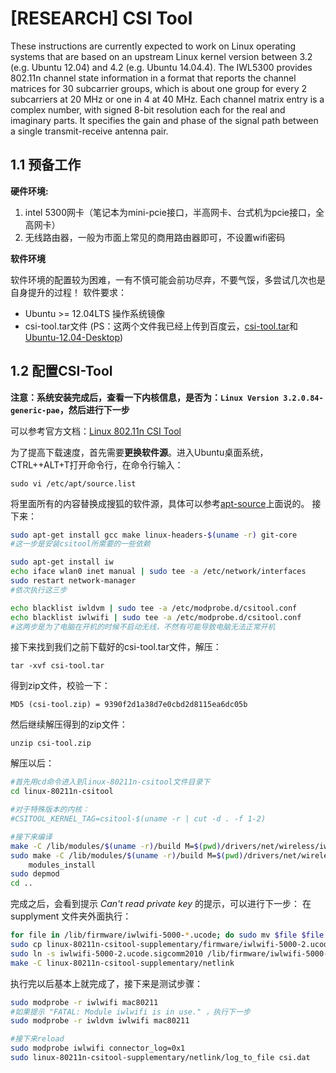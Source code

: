 # [RESEARCH] CSI Tool


These instructions are currently expected to work on Linux operating systems that are based on an upstream Linux kernel version between 3.2 (e.g. Ubuntu 12.04) and 4.2 (e.g. Ubuntu 14.04.4).
The IWL5300 provides 802.11n channel state information in a format that reports the channel matrices for 30 subcarrier groups, which is about one group for every 2 subcarriers at 20 MHz or one in 4 at 40 MHz. Each channel matrix entry is a complex number, with signed 8-bit resolution each for the real and imaginary parts. It specifies the gain and phase of the signal path between a single transmit-receive antenna pair.


## 1.1 预备工作

**硬件环境:**

1. intel 5300网卡（笔记本为mini-pcie接口，半高网卡、台式机为pcie接口，全高网卡）
2. 无线路由器，一般为市面上常见的商用路由器即可，不设置wifi密码

**软件环境**

软件环境的配置较为困难，一有不慎可能会前功尽弃，不要气馁，多尝试几次也是自身提升的过程！
软件要求：
 - Ubuntu >= 12.04LTS 操作系统镜像
 - csi-tool.tar文件
    (PS：这两个文件我已经上传到百度云，[csi-tool.tar](http://pan.baidu.com/s/1dEZ9zSt "csi-tool.tar")和[Ubuntu-12.04-Desktop](http://pan.baidu.com/s/1qY6wZN2 "Ubuntu-12.04-Desktop"))


## 1.2 配置CSI-Tool

**注意：系统安装完成后，查看一下内核信息，是否为：`Linux Version 3.2.0.84-generic-pae`，然后进行下一步**

可以参考官方文档：[Linux 802.11n CSI Tool](http://dhalperi.github.io/linux-80211n-csitool/installation.html "Linux 802.11n CSI Tool")

为了提高下载速度，首先需要**更换软件源**。进入Ubuntu桌面系统，CTRL++ALT+T打开命令行，在命令行输入：

`sudo vi /etc/apt/source.list`

将里面所有的内容替换成搜狐的软件源，具体可以参考[apt-source](https://www.weigao.cc/blog/2017/01/02/aptsource.html)上面说的。
接下来：
```bash
sudo apt-get install gcc make linux-headers-$(uname -r) git-core
#这一步是安装csitool所需要的一些依赖

sudo apt-get install iw
echo iface wlan0 inet manual | sudo tee -a /etc/network/interfaces
sudo restart network-manager
#依次执行这三步

echo blacklist iwldvm | sudo tee -a /etc/modprobe.d/csitool.conf
echo blacklist iwlwifi | sudo tee -a /etc/modprobe.d/csitool.conf
#这两步是为了电脑在开机的时候不启动无线，不然有可能导致电脑无法正常开机
```
接下来找到我们之前下载好的csi-tool.tar文件，解压：

`tar -xvf csi-tool.tar`

得到zip文件，校验一下：

`MD5 (csi-tool.zip) = 9390f2d1a38d7e0cbd2d8115ea6dc05b`

然后继续解压得到的zip文件：

`unzip csi-tool.zip`

解压以后：
```bash
#首先用cd命令进入到linux-80211n-csitool文件目录下
cd linux-80211n-csitool

#对于特殊版本的内核：
#CSITOOL_KERNEL_TAG=csitool-$(uname -r | cut -d . -f 1-2)

#接下来编译
make -C /lib/modules/$(uname -r)/build M=$(pwd)/drivers/net/wireless/iwlwifi modules
sudo make -C /lib/modules/$(uname -r)/build M=$(pwd)/drivers/net/wireless/iwlwifi INSTALL_MOD_DIR=updates \
    modules_install
sudo depmod
cd ..
```
完成之后，会看到提示 *Can't read private key* 的提示，可以进行下一步：
在 supplyment 文件夹外面执行：
```bash
for file in /lib/firmware/iwlwifi-5000-*.ucode; do sudo mv $file $file.orig; done
sudo cp linux-80211n-csitool-supplementary/firmware/iwlwifi-5000-2.ucode.sigcomm2010 /lib/firmware/
sudo ln -s iwlwifi-5000-2.ucode.sigcomm2010 /lib/firmware/iwlwifi-5000-2.ucode
make -C linux-80211n-csitool-supplementary/netlink
```
执行完以后基本上就完成了，接下来是测试步骤：
```bash
sudo modprobe -r iwlwifi mac80211
#如果提示 "FATAL: Module iwlwifi is in use." ，执行下一步
sudo modprobe -r iwldvm iwlwifi mac80211

#接下来reload
sudo modprobe iwlwifi connector_log=0x1
sudo linux-80211n-csitool-supplementary/netlink/log_to_file csi.dat
```
